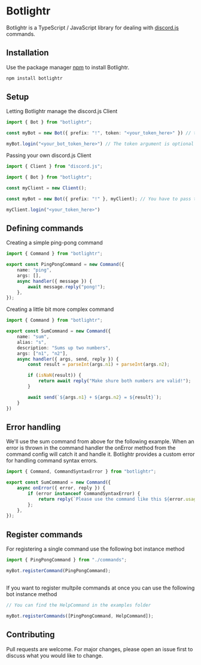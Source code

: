 # Botlightr

Botlightr is a TypeScript / JavaScript library for dealing with [discord.js](https://github.com/discordjs/discord.js) commands.

## Installation

Use the package manager [npm](https://www.npmjs.com/) to install Botlightr.
```bash
npm install botlightr
```

## Setup
Letting Botlightr manage the discord.js Client
```typescript
import { Bot } from "botlightr";

const myBot = new Bot({ prefix: "!", token: "<your_token_here>" }) // token is optional, you can still pass it in the login method

myBot.login("<your_bot_token_here>") // The token argument is optional since you can set it on the bot first constructor agument
```
Passing your own discord.js Client

```typescript
import { Client } from "discord.js";

import { Bot } from "botlightr";

const myClient = new Client();

const myBot = new Bot({ prefix: "!" }, myClient); // You have to pass the client as the second argument

myClient.login("<your_token_here>")
```
## Defining commands

Creating a simple ping-pong command

```typescript
import { Command } from "botlightr";

export const PingPongCommand = new Command({
    name: "ping",
    args: [],
    async handler({ message }) {
        await message.reply("pong!");
    },
});

```

Creating a little bit more complex command

```typescript
import { Command } from "botlightr";

export const SumCommand = new Command({
    name: "sum",
    alias: "s",
    description: "Sums up two numbers",
    args: ["n1", "n2"],
    async handler({ args, send, reply }) {
        const result = parseInt(args.n1) + parseInt(args.n2);

        if (isNaN(result)) {
            return await reply("Make shure both numbers are valid!");
        }

        await send(`${args.n1} + ${args.n2} = ${result}`);
    }
})
```

## Error handling
We'll use the sum command from above for the following example. When an error is thrown in the command handler the onError method from the command config will catch it and handle it. Botlightr provides a custom error for handling command syntax errors.

```typescript
import { Command, CommandSyntaxError } from "botlightr";

export const SumCommand = new Command({
    async onError({ error, reply }) {
        if (error instanceof CommandSyntaxError) {
            return reply(`Please use the command like this ${error.usage}`);
        };
    },
});
```

## Register commands

For registering a single command use the following bot instance method

```typescript
import { PingPongCommand } from "./commands";

myBot.registerCommand(PingPongCommand);
```

##

If you want to register multpile commands at once you can use the following bot instance method

```typescript
// You can find the HelpCommand in the examples folder

myBot.registerCommands([PingPongCommand, HelpCommand]);
```

## Contributing

Pull requests are welcome. For major changes, please open an issue first to discuss what you would like to change.

